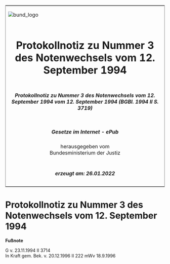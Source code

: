 <span id="DECKBLATT.html"></span>

<table border="0" frame="border" width="100%">

<tr valign="top">

<td align="left">

![bund\_logo](BfJ_2021_Web_de_de.gif)

</td>

<td align="right">

 

</td>

</tr>

<tr align="center" valign="middle">

<td colspan="2">

# Protokollnotiz zu Nummer 3 des Notenwechsels vom 12. September 1994

</td>

</tr>

<tr align="center" valign="middle">

<td colspan="2">

##### Protokollnotiz zu Nummer 3 des Notenwechsels vom 12. September 1994 vom 12. September 1994 (BGBl. 1994 II S. 3719)

</td>

</tr>

<tr align="center" valign="middle">

<td colspan="2">

  
  

##### Gesetze im Internet - ePub  
  
herausgegeben vom  
Bundesministerium der Justiz

</td>

</tr>

<tr align="center" valign="bottom">

<td colspan="2">

  
  

##### erzeugt am: 26.01.2022

</td>

</tr>

</table>

<span id="BJNR371920994.html"></span>

# Protokollnotiz zu Nummer 3 des Notenwechsels vom 12. September 1994

<div>

  
**Fußnote**

<div class="jnhtml">

<div>

<div class="jurAbsatz">

G v. 23.11.1994 II 3714  
In Kraft gem. Bek. v. 20.12.1996 II 222 mWv 18.9.1996

</div>

</div>

</div>

</div>
